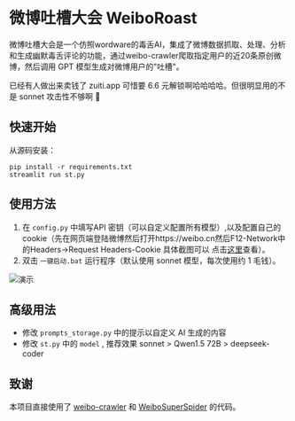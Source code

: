 # 微博吐槽大会 WeiboRoast

微博吐槽大会是一个仿照wordware的毒舌AI，集成了微博数据抓取、处理、分析和生成幽默毒舌评论的功能，通过weibo-crawler爬取指定用户的近20条原创微博，然后调用 GPT 模型生成对微博用户的"吐槽"。

已经有人做出来卖钱了 zuiti.app 可惜要 6.6 元解锁啊哈哈哈哈。但很明显用的不是 sonnet 攻击性不够啊 🐶

## 快速开始

<!-- 方法1. [下载 Windows 一键启动包](https://pan.baidu.com/s/15t1o2Bnu-pJuEL_Y6BA3fg?pwd=rt0p) ，在`config.py`中填写key后`一键启动.bat` -->

从源码安装： 

    pip install -r requirements.txt
    streamlit run st.py
   

## 使用方法

1. 在 `config.py` 中填写API 密钥（可以自定义配置所有模型）,以及配置自己的cookie（先在网页端登陆微博然后打开https://weibo.cn然后F12-Network中的Headers->Request Headers-Cookie 具体截图可以 点击[这里](https://github.com/dataabc/weibo-crawler?tab=readme-ov-file#%E5%A6%82%E4%BD%95%E8%8E%B7%E5%8F%96cookie%E5%8F%AF%E9%80%89)查看）。
2. 双击 `一键启动.bat` 运行程序（默认使用 sonnet 模型，每次使用约 1 毛钱）。

![演示](https://github.com/user-attachments/assets/8ff73c11-dbe8-49e3-aa89-800de64ce0ce)

## 高级用法

- 修改 `prompts_storage.py` 中的提示以自定义 AI 生成的内容
- 修改 `st.py` 中的 `model` , 推荐效果 sonnet > Qwen1.5 72B > deepseek-coder

## 致谢

本项目直接使用了 [weibo-crawler](https://github.com/dataabc/weibo-crawler) 和 [WeiboSuperSpider](https://github.com/Python3Spiders/WeiboSuperSpider) 的代码。
